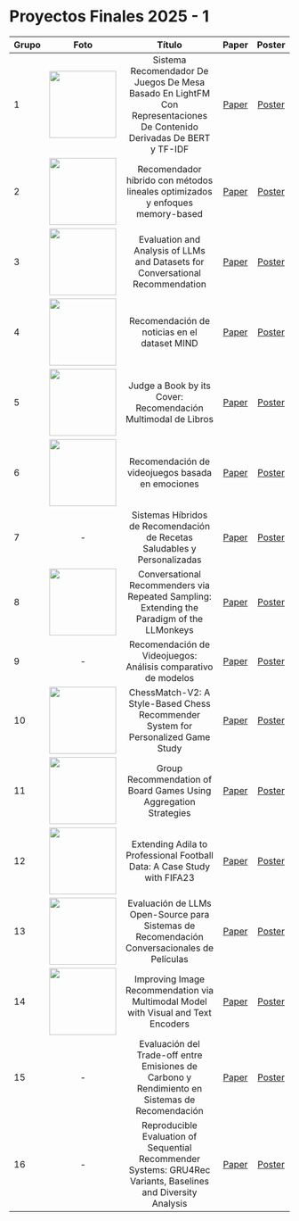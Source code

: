 # Proyectos Finales 2025 - 1

| Grupo | Foto | Título | Paper | Poster |
|:------|:----:|:------:|:-----:|:------:|
| 1     | <img src="https://github.com/user-attachments/assets/49de75e6-20cc-4c0a-b348-67b1920abd81" width="120"/> | Sistema Recomendador De Juegos De Mesa Basado En LightFM Con Representaciones De Contenido Derivadas De BERT y TF-IDF | [Paper](https://github.com/PUC-RecSys-Class/RecSysPUC-2025-1/blob/master/proyecto/proy_finales_2025/Paper-G01.pdf) | [Poster](https://github.com/PUC-RecSys-Class/RecSysPUC-2025-1/blob/master/posters/posters_2025-1/Poster_G01.pdf) |
| 2     | <img src="https://github.com/user-attachments/assets/4575da2d-b6da-4cac-a274-43fc2860b530" width="120"/> | Recomendador híbrido con métodos lineales optimizados y enfoques memory-based | [Paper](https://github.com/PUC-RecSys-Class/RecSysPUC-2025-1/blob/master/proyecto/proy_finales_2025/Paper-G02.pdf) | [Poster](https://github.com/PUC-RecSys-Class/RecSysPUC-2025-1/blob/master/posters/posters_2025-1/Poster_G02.pdf) |
| 3     | <img src="https://github.com/user-attachments/assets/21855e50-1d39-4180-b793-d1cda243b4d8" width="120"/> | Evaluation and Analysis of LLMs and Datasets for Conversational Recommendation | [Paper](https://github.com/PUC-RecSys-Class/RecSysPUC-2025-1/blob/master/proyecto/proy_finales_2025/Paper-G03.pdf) | [Poster](https://github.com/PUC-RecSys-Class/RecSysPUC-2025-1/blob/master/posters/posters_2025-1/Poster_G03.pdf) |
| 4     | <img src="https://github.com/user-attachments/assets/1dcbf060-5e42-4e52-bdae-79cede552d85" width="120"/> | Recomendación de noticias en el dataset MIND | [Paper](https://github.com/PUC-RecSys-Class/RecSysPUC-2025-1/blob/master/proyecto/proy_finales_2025/Paper-G04.pdf) | [Poster](https://github.com/PUC-RecSys-Class/RecSysPUC-2025-1/blob/master/posters/posters_2025-1/Poster_G04.pdf) |
| 5     | <img src="https://github.com/user-attachments/assets/7d8435c9-ae1f-4c36-9c1e-0625263b1430" width="120"/> | Judge a Book by its Cover: Recomendación Multimodal de Libros | [Paper](https://github.com/PUC-RecSys-Class/RecSysPUC-2025-1/blob/master/proyecto/proy_finales_2025/Paper-G05.pdf) | [Poster](https://github.com/PUC-RecSys-Class/RecSysPUC-2025-1/blob/master/posters/posters_2025-1/Poster_G05.pdf) |
| 6     | <img src="https://github.com/user-attachments/assets/fccf198b-8fea-4b60-9e52-68ab27ab1aef" width="120"/> | Recomendación de videojuegos basada en emociones | [Paper](https://github.com/PUC-RecSys-Class/RecSysPUC-2025-1/blob/master/proyecto/proy_finales_2025/Paper-G06.pdf) | [Poster](https://github.com/PUC-RecSys-Class/RecSysPUC-2025-1/blob/master/posters/posters_2025-1/Poster_G06.pdf) |
| 7     | - | Sistemas Híbridos de Recomendación de Recetas Saludables y Personalizadas | [Paper](https://github.com/PUC-RecSys-Class/RecSysPUC-2025-1/blob/master/proyecto/proy_finales_2025/Paper-G07.pdf) | [Poster](https://github.com/PUC-RecSys-Class/RecSysPUC-2025-1/blob/master/posters/posters_2025-1/Poster_G07.pdf) |
| 8     | <img src="https://github.com/user-attachments/assets/49a7d49d-6c3e-4644-b910-09457817c0a1" width="120"/> | Conversational Recommenders via Repeated Sampling: Extending the Paradigm of the LLMonkeys | [Paper](https://github.com/PUC-RecSys-Class/RecSysPUC-2025-1/blob/master/proyecto/proy_finales_2025/Paper-G08.pdf) | [Poster](https://github.com/PUC-RecSys-Class/RecSysPUC-2025-1/blob/master/posters/posters_2025-1/Poster_G08.pdf) |
| 9     | - | Recomendación de Videojuegos: Análisis comparativo de modelos | [Paper](https://github.com/PUC-RecSys-Class/RecSysPUC-2025-1/blob/master/proyecto/proy_finales_2025/Paper-G09.pdf) | [Poster](https://github.com/PUC-RecSys-Class/RecSysPUC-2025-1/blob/master/posters/posters_2025-1/Poster_G09.pdf) |
| 10    | <img src="https://github.com/user-attachments/assets/7afc9d87-b2e7-41fe-a30c-535c50037607" width="120"/> | ChessMatch-V2: A Style-Based Chess Recommender System for Personalized Game Study | [Paper](https://github.com/PUC-RecSys-Class/RecSysPUC-2025-1/blob/master/proyecto/proy_finales_2025/Paper-G10.pdf) | [Poster](https://github.com/PUC-RecSys-Class/RecSysPUC-2025-1/blob/master/posters/posters_2025-1/Poster_G10.pdf) |
| 11    | <img src="https://github.com/user-attachments/assets/09c9f795-60de-4ed0-b11c-e3d09986544a" width="120"/> | Group Recommendation of Board Games Using Aggregation Strategies | [Paper](https://github.com/PUC-RecSys-Class/RecSysPUC-2025-1/blob/master/proyecto/proy_finales_2025/Paper-G11.pdf) | [Poster](https://github.com/PUC-RecSys-Class/RecSysPUC-2025-1/blob/master/posters/posters_2025-1/Poster_G11.pdf) |
| 12    | <img src="https://github.com/user-attachments/assets/49c040a8-96d3-4a03-abbc-a41e4402fcbf" width="120"/> |  Extending Adila to Professional Football Data: A Case Study with FIFA23 | [Paper](https://github.com/PUC-RecSys-Class/RecSysPUC-2025-1/blob/master/proyecto/proy_finales_2025/Paper-G12.pdf) | [Poster](https://github.com/PUC-RecSys-Class/RecSysPUC-2025-1/blob/master/posters/posters_2025-1/Poster_G12.pdf) |
| 13    | <img src="https://github.com/user-attachments/assets/983a9740-0180-4d78-8935-f328559fe1b8" width="120"/> | Evaluación de LLMs Open-Source para Sistemas de Recomendación Conversacionales de Películas | [Paper](https://github.com/PUC-RecSys-Class/RecSysPUC-2025-1/blob/master/proyecto/proy_finales_2025/Paper-G13.pdf) | [Poster](https://github.com/PUC-RecSys-Class/RecSysPUC-2025-1/blob/master/posters/posters_2025-1/Poster_G13.pdf) |
| 14    | <img src="https://github.com/user-attachments/assets/6db79578-1d9d-454e-a038-a1d93dc7e5f2" width="120"/> | Improving Image Recommendation via Multimodal Model with Visual and Text Encoders | [Paper](https://github.com/PUC-RecSys-Class/RecSysPUC-2025-1/blob/master/proyecto/proy_finales_2025/Paper-G14.pdf) | [Poster](https://github.com/PUC-RecSys-Class/RecSysPUC-2025-1/blob/master/posters/posters_2025-1/Poster_G14.pdf) |
| 15    | - | Evaluación del Trade-off entre Emisiones de Carbono y Rendimiento en Sistemas de Recomendación | [Paper](https://github.com/PUC-RecSys-Class/RecSysPUC-2025-1/blob/master/proyecto/proy_finales_2025/Paper-G15.pdf) | [Poster](https://github.com/PUC-RecSys-Class/RecSysPUC-2025-1/blob/master/posters/posters_2025-1/Poster_G15.pdf) |
| 16    | - | Reproducible Evaluation of Sequential Recommender Systems: GRU4Rec Variants, Baselines and Diversity Analysis | [Paper](https://github.com/PUC-RecSys-Class/RecSysPUC-2025-1/blob/master/proyecto/proy_finales_2025/Paper-G16.pdf) | [Poster](https://github.com/PUC-RecSys-Class/RecSysPUC-2025-1/blob/master/posters/posters_2025-1/Poster_G16.pdf) |
